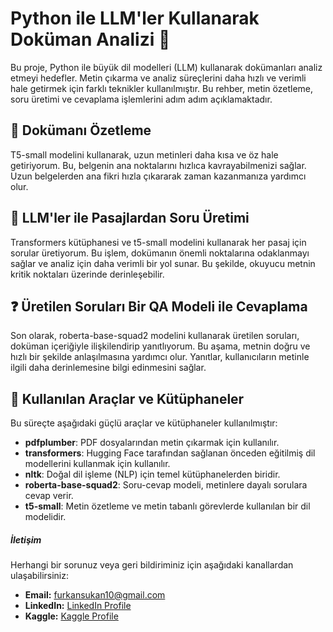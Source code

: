 # Python ile LLM'ler Kullanarak Doküman Analizi 🧠

Bu proje, Python ile büyük dil modelleri (LLM) kullanarak dokümanları analiz etmeyi hedefler. Metin çıkarma ve analiz süreçlerini daha hızlı ve verimli hale getirmek için farklı teknikler kullanılmıştır. Bu rehber, metin özetleme, soru üretimi ve cevaplama işlemlerini adım adım açıklamaktadır.

## 📑 Dokümanı Özetleme

T5-small modelini kullanarak, uzun metinleri daha kısa ve öz hale getiriyorum. Bu, belgenin ana noktalarını hızlıca kavrayabilmenizi sağlar. Uzun belgelerden ana fikri hızla çıkararak zaman kazanmanıza yardımcı olur.

## 🤖 LLM'ler ile Pasajlardan Soru Üretimi

Transformers kütüphanesi ve t5-small modelini kullanarak her pasaj için sorular üretiyorum. Bu işlem, dokümanın önemli noktalarına odaklanmayı sağlar ve analiz için daha verimli bir yol sunar. Bu şekilde, okuyucu metnin kritik noktaları üzerinde derinleşebilir.

## ❓ Üretilen Soruları Bir QA Modeli ile Cevaplama

Son olarak, roberta-base-squad2 modelini kullanarak üretilen soruları, doküman içeriğiyle ilişkilendirip yanıtlıyorum. Bu aşama, metnin doğru ve hızlı bir şekilde anlaşılmasına yardımcı olur. Yanıtlar, kullanıcıların metinle ilgili daha derinlemesine bilgi edinmesini sağlar.

## 🔧 Kullanılan Araçlar ve Kütüphaneler

Bu süreçte aşağıdaki güçlü araçlar ve kütüphaneler kullanılmıştır:
- **pdfplumber**: PDF dosyalarından metin çıkarmak için kullanılır.
- **transformers**: Hugging Face tarafından sağlanan önceden eğitilmiş dil modellerini kullanmak için kullanılır.
- **nltk**: Doğal dil işleme (NLP) için temel kütüphanelerden biridir.
- **roberta-base-squad2**: Soru-cevap modeli, metinlere dayalı sorulara cevap verir.
- **t5-small**: Metin özetleme ve metin tabanlı görevlerde kullanılan bir dil modelidir.

##### **İletişim**
Herhangi bir sorunuz veya geri bildiriminiz için aşağıdaki kanallardan ulaşabilirsiniz:
- **Email:** [furkansukan10@gmail.com](furkansukan10@gmail.com)
- **LinkedIn:** [LinkedIn Profile](https://www.linkedin.com/in/furkansukan/)
- **Kaggle:** [Kaggle Profile](https://www.kaggle.com/furkansukan)
